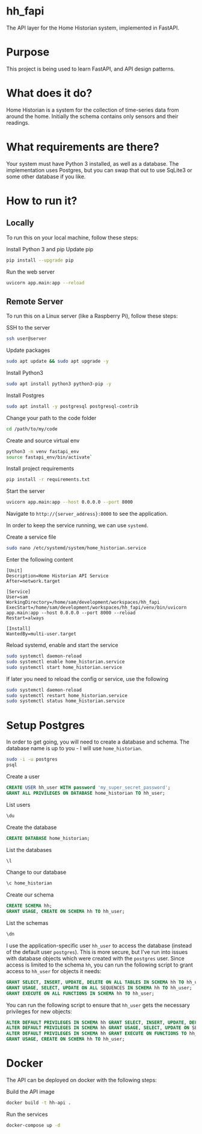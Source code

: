 hh_fapi
=======

The API layer for the Home Historian system, implemented in FastAPI. 

# Purpose
This project is being used to learn FastAPI, and API design patterns.

# What does it do?
Home Historian is a system for the collection of time-series data from around the home.  Initially the schema contains only sensors and their readings.

# What requirements are there?
Your system must have Python 3 installed, as well as a database.  The implementation uses Postgres, but you can swap that out to use SqLite3 or some other database if you like.

# How to run it?
## Locally
To run this on your local machine, follow these steps:

Install Python 3 and pip
Update pip
```bash
pip install --upgrade pip
```
Run the web server
```bash
uvicorn app.main:app --reload
```

## Remote Server
To run this on a Linux server (like a Raspberry Pi), follow these steps:

SSH to the server
```bash
ssh user@server
```
Update packages
```bash
sudo apt update && sudo apt upgrade -y
```
Install Python3
```bash
sudo apt install python3 python3-pip -y
```
Install Postgres
```bash
sudo apt install -y postgresql postgresql-contrib
```
Change your path to the code folder
```bash
cd /path/to/my/code
```
Create and source virtual env
``` bash
python3 -m venv fastapi_env
source fastapi_env/bin/activate`
```
Install project requirements
```bash
pip install -r requirements.txt
```
Start the server
```bash
uvicorn app.main:app --host 0.0.0.0 --port 8000
```
Navigate to `http://{server_address}:8000` to see the application.

In order to keep the service running, we can use `systemd`.

Create a service file
```bash
sudo nano /etc/systemd/system/home_historian.service
```
Enter the following content
```
[Unit]
Description=Home Historian API Service
After=network.target

[Service]
User=sam
WorkingDirectory=/home/sam/development/workspaces/hh_fapi
ExecStart=/home/sam/development/workspaces/hh_fapi/venv/bin/uvicorn app.main:app --host 0.0.0.0 --port 8000 --reload
Restart=always

[Install]
WantedBy=multi-user.target
```
Reload systemd, enable and start the service
```bash
sudo systemctl daemon-reload
sudo systemctl enable home_historian.service
sudo systemctl start home_historian.service
```
If later you need to reload the config or service, use the following
```bash
sudo systemctl daemon-reload
sudo systemctl restart home_historian.service
sudo systemctl status home_historian.service
```

# Setup Postgres
In order to get going, you will need to create a database and schema.  The database name is up to you - I will use `home_historian`.
```bash
sudo -i -u postgres
psql
```
Create a user
```sql
CREATE USER hh_user WITH password 'my_super_secret_password';
GRANT ALL PRIVILEGES ON DATABASE home_historian TO hh_user;
```
List users
```sql
\du
```
Create the database
```sql
CREATE DATABASE home_historian;
```
List the databases
```sql
\l
```
Change to our database
```sql
\c home_historian
```
Create our schema
```sql
CREATE SCHEMA hh;
GRANT USAGE, CREATE ON SCHEMA hh TO hh_user;
```
List the schemas
```sql
\dn
```

I use the application-specific user `hh_user` to access the database (instead of the default user `postgres`).  This is more secure, but I've run into issues with database objects which were created with the `postgres` user.  Since access is limited to the schema `hh`, you can run the following script to grant access to `hh_user` for objects it needs:
```sql
GRANT SELECT, INSERT, UPDATE, DELETE ON ALL TABLES IN SCHEMA hh TO hh_user;
GRANT USAGE, SELECT, UPDATE ON ALL SEQUENCES IN SCHEMA hh TO hh_user;
GRANT EXECUTE ON ALL FUNCTIONS IN SCHEMA hh TO hh_user;
```
You can run the following script to ensure that `hh_user` gets the necessary privileges for new objects:
```sql
ALTER DEFAULT PRIVILEGES IN SCHEMA hh GRANT SELECT, INSERT, UPDATE, DELETE ON TABLES TO hh_user;
ALTER DEFAULT PRIVILEGES IN SCHEMA hh GRANT USAGE, SELECT, UPDATE ON SEQUENCES TO hh_user;
ALTER DEFAULT PRIVILEGES IN SCHEMA hh GRANT EXECUTE ON FUNCTIONS TO hh_user;
GRANT USAGE, CREATE ON SCHEMA hh TO hh_user;
```

# Docker
The API can be deployed on docker with the following steps:

Build the API image
```bash
docker build -t hh-api .
```
Run the services
```bash
docker-compose up -d
```
